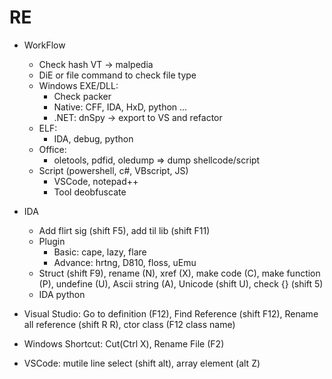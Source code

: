 # RE
- WorkFlow
    - Check hash VT -> malpedia
    - DiE or file command to check file type
    - Windows EXE/DLL:
        - Check packer
        - Native: CFF, IDA, HxD, python ...
        - .NET: dnSpy -> export to VS and refactor
    - ELF:
        - IDA, debug, python
    - Office:
        - oletools, pdfid, oledump => dump shellcode/script
    - Script (powershell, c#, VBscript, JS)
        - VSCode, notepad++
        - Tool deobfuscate
- IDA
    - Add flirt sig (shift F5), add til lib (shift F11)
    - Plugin
        - Basic: cape, lazy, flare
        - Advance: hrtng, D810, floss, uEmu
    - Struct (shift F9), rename (N), xref (X), make code (C), make function (P), undefine (U), Ascii string (A), Unicode (shift U), check {} (shift 5)
    - IDA python

- Visual Studio: Go to definition (F12), Find Reference (shift F12), Rename all reference (shift R R), ctor class (F12 class name)

- Windows Shortcut: Cut(Ctrl X), Rename File (F2)

- VSCode: mutile line select (shift alt), array element (alt Z)